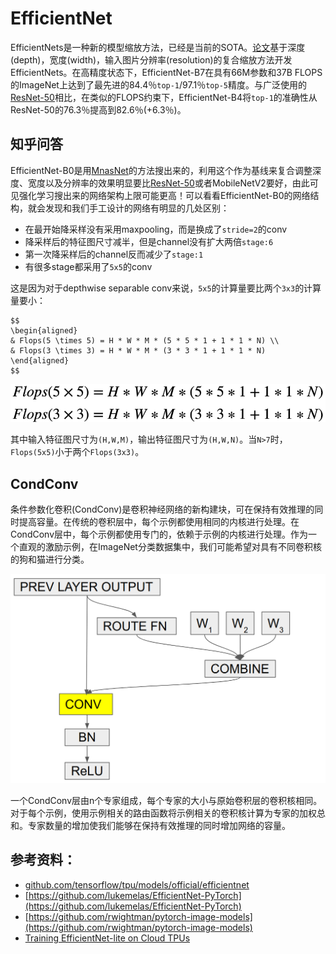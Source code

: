 # EfficientNet
EfficientNets是一种新的模型缩放方法，已经是当前的SOTA。[论文](https://arxiv.org/abs/1905.11946)基于深度(depth)，宽度(width)，输入图片分辨率(resolution)的复合缩放方法开发EfficientNets。在高精度状态下，EfficientNet-B7在具有66M参数和37B FLOPS的ImageNet上达到了最先进的84.4％`top-1`/97.1％`top-5`精度。与广泛使用的[ResNet-50](https://arxiv.org/abs/1512.03385)相比，在类似的FLOPS约束下，EfficientNet-B4将`top-1`的准确性从ResNet-50的76.3％提高到82.6％(+6.3％)。

## 知乎问答
EfficientNet-B0是用[MnasNet](https://arxiv.org/abs/1807.11626)的方法搜出来的，利用这个作为基线来复合调整深度、宽度以及分辨率的效果明显要比[ResNet-50](https://arxiv.org/abs/1512.03385)或者MobileNetV2要好，由此可见强化学习搜出来的网络架构上限可能更高！可以看看EfficientNet-B0的网络结构，就会发现和我们手工设计的网络有明显的几处区别：

* 在最开始降采样没有采用maxpooling，而是换成了`stride=2`的conv
* 降采样后的特征图尺寸减半，但是channel没有扩大两倍`stage:6`
* 第一次降采样后的channel反而减少了`stage:1`
* 有很多stage都采用了`5x5`的conv

这是因为对于depthwise separable conv来说，`5x5`的计算量要比两个`3x3`的计算量要小：

```
$$
\begin{aligned}
& Flops(5 \times 5) = H * W * M * (5 * 5 * 1 + 1 * 1 * N) \\
& Flops(3 \times 3) = H * W * M * (3 * 3 * 1 + 1 * 1 * N)
\end{aligned}
$$
```

![](readme.md.01.png)

其中输入特征图尺寸为`(H,W,M)`，输出特征图尺寸为`(H,W,N)`。当`N>7`时，`Flops(5x5)`小于两个`Flops(3x3)`。

## CondConv
条件参数化卷积(CondConv)是卷积神经网络的新构建块，可在保持有效推理的同时提高容量。在传统的卷积层中，每个示例都使用相同的内核进行处理。在CondConv层中，每个示例都使用专门的，依赖于示例的内核进行处理。作为一个直观的激励示例，在ImageNet分类数据集中，我们可能希望对具有不同卷积核的狗和猫进行分类。

![](readme.md.02.png)

一个CondConv层由n个专家组成，每个专家的大小与原始卷积层的卷积核相同。对于每个示例，使用示例相关的路由函数将示例相关的卷积核计算为专家的加权总和。专家数量的增加使我们能够在保持有效推理的同时增加网络的容量。

## 参考资料：
- [github.com/tensorflow/tpu/models/official/efficientnet](https://github.com/tensorflow/tpu/tree/master/models/official/efficientnet)
- [https://github.com/lukemelas/EfficientNet-PyTorch](https://github.com/lukemelas/EfficientNet-PyTorch)
- [https://github.com/rwightman/pytorch-image-models](https://github.com/rwightman/pytorch-image-models)
- [Training EfficientNet-lite on Cloud TPUs](https://cloud.google.com/tpu/docs/tutorials/efficientnet)
